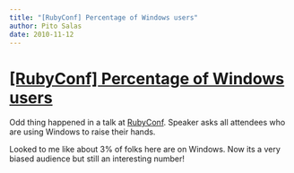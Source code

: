 ```yaml
---
title: "[RubyConf] Percentage of Windows users"
author: Pito Salas
date: 2010-11-12
---
```

# [[RubyConf] Percentage of Windows users](None)




Odd thing happened in a talk at [RubyConf](<http://www.rubyconf.org>). Speaker
asks all attendees who are using Windows to raise their hands.

Looked to me like about 3% of folks here are on Windows. Now its a very biased
audience but still an interesting number!


